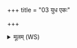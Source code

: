 +++
title = "03 युध एकः"

+++
<details><summary>मूलम् (WS)</summary>

युध एकः सं सृजति यो अस्या एक इद्वशी ।  
तरांसि यज्ञा अभवन् तरसां चक्षुरभवद् वशा ॥ ॥ ४ ॥
</details>
